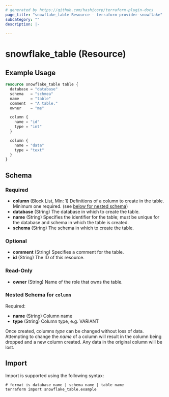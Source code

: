 ```yaml
---
# generated by https://github.com/hashicorp/terraform-plugin-docs
page_title: "snowflake_table Resource - terraform-provider-snowflake"
subcategory: ""
description: |-
  
---
```


# snowflake_table (Resource)



## Example Usage

```terraform
resource snowflake_table table {
  database = "database"
  schema   = "schmea"
  name     = "table"
  comment  = "A table."
  owner    = "me"

  column {
    name = "id"
    type = "int"
  }

  column {
    name = "data"
    type = "text"
  }
}
```

<!-- schema generated by tfplugindocs -->
## Schema

### Required

- **column** (Block List, Min: 1) Definitions of a column to create in the table. Minimum one required. (see [below for nested schema](#nestedblock--column))
- **database** (String) The database in which to create the table.
- **name** (String) Specifies the identifier for the table; must be unique for the database and schema in which the table is created.
- **schema** (String) The schema in which to create the table.

### Optional

- **comment** (String) Specifies a comment for the table.
- **id** (String) The ID of this resource.

### Read-Only

- **owner** (String) Name of the role that owns the table.

<a id="nestedblock--column"></a>
### Nested Schema for `column`

Required:

- **name** (String) Column name
- **type** (String) Column type, e.g. VARIANT

Once created, columns _type_ can be changed without loss of data. Attempting to change the _name_ of a column will result in the column being dropped and a new column created. Any data in the original column will be lost.

## Import

Import is supported using the following syntax:

```shell
# format is database name | schema name | table name
terraform import snowflake_table.example
```
